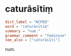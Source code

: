 # caturāsītiṃ

``` toml
dict_label = "NCPED"
word = "caturāsītiṃ"
summary = "num."
grammar_comment = "feminine"
see_also = ["caturāsīti"]
```

num.

